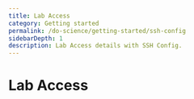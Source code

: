 ```yaml
---
title: Lab Access
category: Getting started
permalink: /do-science/getting-started/ssh-config
sidebarDepth: 1
description: Lab Access details with SSH Config.
---
```


# Lab Access

<!-- /do-science/getting-started/ssh-config/?ip_address=${ip_address}&lab_name=${lab_name}&username=${username} -->

<SSHConfig />
